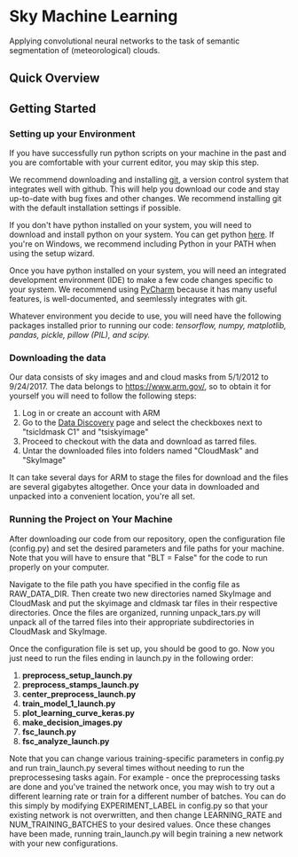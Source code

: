 # Sky Machine Learning

Applying convolutional neural networks to the task of semantic segmentation of (meteorological) clouds. 


## Quick Overview

## Getting Started

### Setting up your Environment

If you have successfully run python scripts on your machine in the past and you are comfortable with your current editor, you may skip this step. 

We recommend downloading and installing <a href="https://git-scm.com/downloads">git</a>, a version control system that integrates well with github. This will help you download our code and stay up-to-date with bug fixes and other changes. We recommend installing git with the default installation settings if possible. 

If you don't have python installed on your system, you will need to download and install python on your system. You can get python <a href="https://www.python.org/downloads/">here</a>. If you're on Windows, we recommend including Python in your PATH when using the setup wizard.

Once you have python installed on your system, you will need an integrated development environment (IDE) to make a few code changes specific to your system. We recommend using <a href="https://www.jetbrains.com/pycharm/download/">PyCharm</a> because it has many useful features, is well-documented, and seemlessly integrates with git. 

Whatever environment you decide to use, you will need have the following packages installed prior to running our code: <i>tensorflow, numpy, matplotlib, pandas, pickle, pillow (PIL), and scipy.</i>


### Downloading the data
Our data consists of sky images and and cloud masks from 5/1/2012 to 9/24/2017. The data belongs to <a href="https://www.arm.gov/">https://www.arm.gov/</a>, so to obtain it for yourself you will need to follow the following steps:
<ol>
  <li>Log in or create an account with ARM</li>
  <li>Go to the <a href="https://www.archive.arm.gov/discovery/#v/results/s/fsite::sgp.P/ffac::sgp.C1/fdpl::sgptsicldmaskC1.a1/fdpl::sgptsiskyimageC1.a1">Data Discovery</a> page and select the checkboxes next to "tsicldmask C1" and "tsiskyimage" </li>
  <li>Proceed to checkout with the data and download as tarred files.</li>
  <li>Untar the downloaded files into folders named "CloudMask" and "SkyImage"</li>
</ol>

It can take several days for ARM to stage the files for download and the files are several gigabytes altogether. Once your data in downloaded and unpacked into a convenient location, you're all set.

### Running the Project on Your Machine

After downloading our code from our repository, open the configuration file (config.py) and set the desired parameters and file paths for your machine. Note that you will have to ensure that "BLT = False" for the code to run properly on your computer.

Navigate to the file path you have specified in the config file as RAW_DATA_DIR. Then create two new directories named SkyImage and CloudMask and put the skyimage and cldmask tar files in their respective directories. Once the files are organized, running unpack_tars.py will unpack all of the tarred files into their appropriate subdirectories in CloudMask and SkyImage.

Once the configuration file is set up, you should be good to go. Now you just need to run the files ending in launch.py in the following order:
<ol>
  <li> <strong>preprocess_setup_launch.py</strong></li>
  <li><strong>preprocess_stamps_launch.py</strong></li>
  <li><strong>center_preprocess_launch.py</strong></li>
  <li><strong>train_model_1_launch.py</strong></li>
  <li><strong>plot_learning_curve_keras.py</strong></li>
  <li><strong>make_decision_images.py</strong></li>
  <li><strong>fsc_launch.py</strong></li>
  <li><strong>fsc_analyze_launch.py</strong></li> 
</ol>

Note that you can change various training-specific parameters in config.py and run train_launch.py several times without needing to run the preprocessesing tasks again. For example - once the preprocessing tasks are done and you've trained the network once, you may wish to try out a different learning rate or train for a different number of batches. You can do this simply by modifying EXPERIMENT_LABEL in config.py so that your existing network is not overwritten, and then change LEARNING_RATE and NUM_TRAINING_BATCHES to your desired values. Once these changes have been made, running train_launch.py will begin training a new network with your new configurations.
